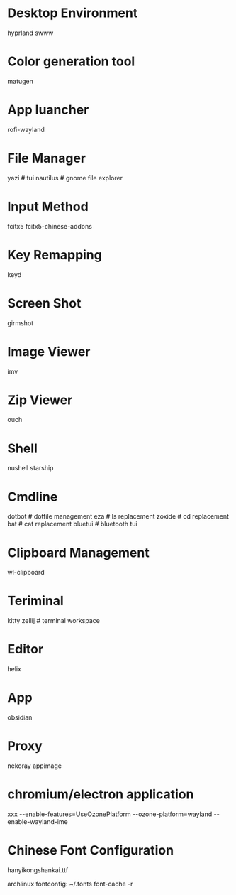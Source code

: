 # Desktop Environment
hyprland
swww

# Color generation tool
matugen

# App luancher
rofi-wayland

# File Manager
yazi     # tui
nautilus # gnome file explorer

# Input Method
fcitx5
fcitx5-chinese-addons

# Key Remapping
keyd

# Screen Shot
girmshot

# Image Viewer
imv

# Zip Viewer
ouch

# Shell
nushell
starship

# Cmdline
dotbot  # dotfile management
eza     # ls replacement
zoxide  # cd replacement
bat     # cat replacement
bluetui # bluetooth tui

# Clipboard Management
wl-clipboard

# Teriminal
kitty
zellij # terminal workspace

# Editor
helix

# App
obsidian

# Proxy
nekoray appimage

# chromium/electron application
xxx --enable-features=UseOzonePlatform --ozone-platform=wayland --enable-wayland-ime


# Chinese Font Configuration
hanyikongshankai.ttf

archlinux fontconfig: ~/.fonts
font-cache -r
